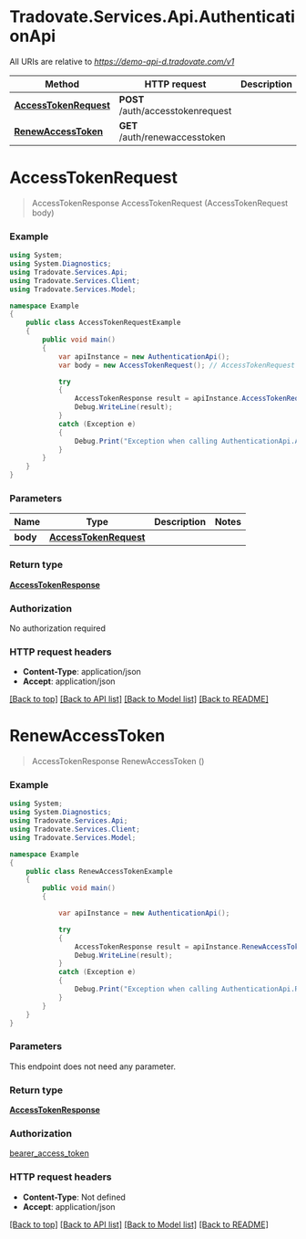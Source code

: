 # Tradovate.Services.Api.AuthenticationApi

All URIs are relative to *https://demo-api-d.tradovate.com/v1*

Method | HTTP request | Description
------------- | ------------- | -------------
[**AccessTokenRequest**](AuthenticationApi.md#accesstokenrequest) | **POST** /auth/accesstokenrequest | 
[**RenewAccessToken**](AuthenticationApi.md#renewaccesstoken) | **GET** /auth/renewaccesstoken | 

<a name="accesstokenrequest"></a>
# **AccessTokenRequest**
> AccessTokenResponse AccessTokenRequest (AccessTokenRequest body)



### Example
```csharp
using System;
using System.Diagnostics;
using Tradovate.Services.Api;
using Tradovate.Services.Client;
using Tradovate.Services.Model;

namespace Example
{
    public class AccessTokenRequestExample
    {
        public void main()
        {
            var apiInstance = new AuthenticationApi();
            var body = new AccessTokenRequest(); // AccessTokenRequest | 

            try
            {
                AccessTokenResponse result = apiInstance.AccessTokenRequest(body);
                Debug.WriteLine(result);
            }
            catch (Exception e)
            {
                Debug.Print("Exception when calling AuthenticationApi.AccessTokenRequest: " + e.Message );
            }
        }
    }
}
```

### Parameters

Name | Type | Description  | Notes
------------- | ------------- | ------------- | -------------
 **body** | [**AccessTokenRequest**](AccessTokenRequest.md)|  | 

### Return type

[**AccessTokenResponse**](AccessTokenResponse.md)

### Authorization

No authorization required

### HTTP request headers

 - **Content-Type**: application/json
 - **Accept**: application/json

[[Back to top]](#) [[Back to API list]](../README.md#documentation-for-api-endpoints) [[Back to Model list]](../README.md#documentation-for-models) [[Back to README]](../README.md)
<a name="renewaccesstoken"></a>
# **RenewAccessToken**
> AccessTokenResponse RenewAccessToken ()



### Example
```csharp
using System;
using System.Diagnostics;
using Tradovate.Services.Api;
using Tradovate.Services.Client;
using Tradovate.Services.Model;

namespace Example
{
    public class RenewAccessTokenExample
    {
        public void main()
        {

            var apiInstance = new AuthenticationApi();

            try
            {
                AccessTokenResponse result = apiInstance.RenewAccessToken();
                Debug.WriteLine(result);
            }
            catch (Exception e)
            {
                Debug.Print("Exception when calling AuthenticationApi.RenewAccessToken: " + e.Message );
            }
        }
    }
}
```

### Parameters
This endpoint does not need any parameter.

### Return type

[**AccessTokenResponse**](AccessTokenResponse.md)

### Authorization

[bearer_access_token](../README.md#bearer_access_token)

### HTTP request headers

 - **Content-Type**: Not defined
 - **Accept**: application/json

[[Back to top]](#) [[Back to API list]](../README.md#documentation-for-api-endpoints) [[Back to Model list]](../README.md#documentation-for-models) [[Back to README]](../README.md)
